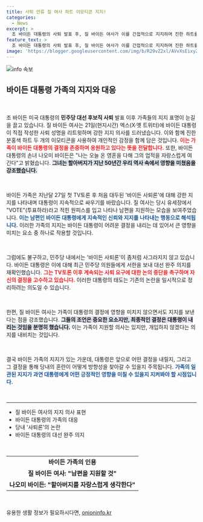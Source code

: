 ```yaml
---
title: 사퇴 만류 질 여사 하트 이모티콘 지지!
categories:
  - News
excerpt: >
  조 바이든 대통령의 사퇴 발표 후, 질 바이든 여사가 이를 간접적으로 지지하며 진한 하트를 남겼습니다. 가족들의 지지 속에 바이든 대통령은 민주당 대선 후보직 사퇴 압력에 응답하며 역사적인 변화의 순간을迎겼습니다. 클릭해서 그 이면을 파헤쳐 보세요!
feature_text: >
  조 바이든 대통령의 사퇴 발표 후, 질 바이든 여사가 이를 간접적으로 지지하며 진한 하트를 남겼습니다. 가족들의 지지 속에 바이든 대통령은 민주당 대선 후보직 사퇴 압력에 응답하며 역사적인 변화의 순간을迎겼습니다. 클릭해서 그 이면을 파헤쳐 보세요!
image: 'https://blogger.googleusercontent.com/img/b/R29vZ2xl/AVvXsEixyZcFfHzMRdzZMjFBmAUKJYCLCGyLL1o632UiGVXcaFdKo_bkvkuCioo0uUKlGfBVcT3P84aROyZIXSBEx3Aw5nCQ3pTgDom1WDC4m8eifvWiAmWEEVb4x6G_l8C0QH225ldMjyaFvpxGEBGNO37VmDTDMHGhJPq73UglMfDca1-0aw/s1600/blogspot.png'
---
```


<p><img src="https://blogger.googleusercontent.com/img/b/R29vZ2xl/AVvXsEixyZcFfHzMRdzZMjFBmAUKJYCLCGyLL1o632UiGVXcaFdKo_bkvkuCioo0uUKlGfBVcT3P84aROyZIXSBEx3Aw5nCQ3pTgDom1WDC4m8eifvWiAmWEEVb4x6G_l8C0QH225ldMjyaFvpxGEBGNO37VmDTDMHGhJPq73UglMfDca1-0aw/s1600/blogspot.png" alt="info 속보" /></p>

<h2 data-ke-size="size26">바이든 대통령 가족의 지지와 대응</h2>

<p data-ke-size="size16">&nbsp;</p>

<p>조 바이든 미국 대통령의 <b>민주당 대선 후보직 사퇴</b> 발표 이후 가족들의 지지 표명이 눈길을 끌고 있습니다. 질 바이든 여사는 21일(현지시간) 엑스(X·옛 트위터)에 바이든 대통령이 직접 작성한 사퇴 성명을 리트윗하며 강한 지지 의사를 드러냈습니다. 이와 함께 진한 분홍색 하트 두 개의 이모티콘을 사용하여 개인적인 감정을 함께 담은 것입니다. <b><span style="color: #ee2323;">이는 가족이 바이든 대통령의 결정을 존중하며 응원하고 있다는 뜻을 전달합니다.</span></b> 또한, 바이든 대통령의 손녀 나오미 바이든은 "나는 오늘 온 영혼을 다해 그의 업적을 자랑스럽게 여긴다"고 밝혔습니다. <b><span style="background-color: #21538527;">그녀는 할아버지가 지난 50년간 우리 역사 속에서 영향을 미쳤음을 강조했습니다.</span></b></p>

<p data-ke-size="size16">&nbsp;</p>

<p>바이든 가족은 지난달 27일 첫 TV토론 후 처음 대두된 '바이든 사퇴론'에 대해 강한 지지를 나타내며 대통령이 지속적으로 싸우기를 바랐습니다. 질 여사는 당시 유세장에서 "VOTE"(투표하라)라고 적힌 원피스를 입고 나타나 남편을 지원하는 모습을 보여주었습니다. <b><span style="color: #1a5490;">이는 남편인 바이든 대통령에게 지속적인 신뢰와 지지를 나타내는 행동으로 해석됩니다.</span></b> 이러한 가족의 지지는 바이든 대통령이 어려운 결정을 내리는 데 있어서 큰 영향을 미치는 요소 중 하나로 작용할 것입니다. </p>

<p data-ke-size="size16">&nbsp;</p>

<p>그럼에도 불구하고, 민주당 내에서는 '바이든 사퇴론'이 좀처럼 사그라지지 않고 있습니다. 바이든 대통령은 이에 대해 최근 민주당 의원들에게 서한을 보내 대선 완주 의지를 재확인했습니다. <b><span style="color: #ee2323;">그는 TV토론 이후 계속되는 사퇴 요구에 대한 논의 중단을 촉구하며 자신의 결정을 고수하고 있습니다.</span></b> 이러한 대통령의 태도는 기존의 논란을 일시적으로 정리하려는 의도일 수 있습니다.</p>

<p data-ke-size="size16">&nbsp;</p>

<p>한편, 질 바이든 여사는 가족이 대통령의 결정에 영향을 미치지 않으면서도 지지를 보낸다는 점을 강조했습니다. <b><span style="background-color: #21538527;">그들의 조언은 중요한 요소지만, 최종적인 결정은 대통령이 내리는 것임을 분명히 했습니다.</span></b> 이는 가족이 지원할 의사는 있지만, 개입하지 않겠다는 의지를 내비치는 것입니다.</p>

<p data-ke-size="size16">&nbsp;</p>

<p>결국 바이든 가족의 지지가 있는 가운데, 대통령은 앞으로 어떤 결정을 내릴지, 그리고 그 결정을 통해 당내의 혼란이 어떻게 방향성을 찾아갈 수 있을지 주목됩니다. <b><span style="color: #1a5490;">가족의 일관된 지지가 과연 대통령에게 어떤 긍정적인 영향을 미칠 수 있을지 지켜봐야 할 시점입니다.</span></b></p>

<p data-ke-size="size16">&nbsp;</p>

<hr>

<ul>
    <li>질 바이든 여사의 지지 의사 표현</li>
    <li>바이든 대통령의 가족의 대응</li>
    <li>당내 '사퇴론'의 논란</li>
    <li>바이든 대통령의 대선 완주 의지</li>
</ul>

<p data-ke-size="size16">&nbsp;</p>

<table>
    <tr>
        <td style="text-align: center; height: 17px;"><b>바이든 가족의 인용</b></td>
    </tr>
    <tr>
        <td style="text-align: center; height: 17px;"><b>질 바이든 여사: "남편을 지원할 것"</b></td>
    </tr>
    <tr>
        <td style="text-align: center; height: 17px;"><b>나오미 바이든: "할아버지를 자랑스럽게 생각한다"</b></td>
    </tr>
</table>

<p data-ke-size="size16">&nbsp;</p>
유용한 생활 정보가 필요하시다면, <a href="https://onioninfo.kr" rel="dofollow">onioninfo.kr</a>


